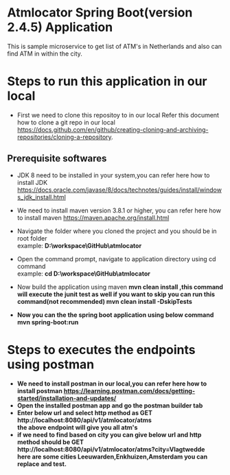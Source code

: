# Atmlocator Spring Boot(version 2.4.5) Application
This is sample microservice to get list of ATM's in Netherlands and also can find ATM in within the city.
# Steps to run this application in our local
- First we need to clone this repositoy to in our local
Refer this document how to clone a git repo in our local https://docs.github.com/en/github/creating-cloning-and-archiving-repositories/cloning-a-repository.
## Prerequisite softwares
  - JDK 8 need to be installed in your system,you can refer here how to install JDK https://docs.oracle.com/javase/8/docs/technotes/guides/install/windows_jdk_install.html
  - We need to install maven version 3.8.1 or higher, you can refer here how to install maven https://maven.apache.org/install.html

- Navigate the folder where you cloned the project and you should be in root folder </br>example: <b> D:\workspace\GitHub\atmlocator</b>
- Open the command prompt, navigate to application directory using cd command </br>example: <b> cd D:\workspace\GitHub\atmlocator </b>
- Now build the application using maven <b> mvn clean install <b>,this command will execute the junit test as well if you want to skip you can run this command(not recommended)
  <b>mvn clean install -DskipTests</b>
- Now you can the the spring boot application using below command </br>
        <b> mvn spring-boot:run </b>
# Steps to executes the endpoints using postman
- We need to install postman in our local,you can refer here how to install postman https://learning.postman.com/docs/getting-started/installation-and-updates/
- Open the installed postman app and go the postman builder tab
- Enter below url and select http method as GET </br>
  <b>http://localhost:8080/api/v1/atmlocator/atms</b>  
  the above endpoint will give you all atm's
- if we need to find based on city you can give below url and http method should be GET</br>
  <b>http://localhost:8080/api/v1/atmlocator/atms?city=Vlagtwedde</b> </br>
  here are some cities <b>Leeuwarden,Enkhuizen,Amsterdam</b> you can replace and test.

